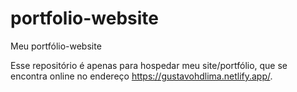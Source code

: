 # portfolio-website
Meu portfólio-website

Esse repositório é apenas para hospedar meu site/portfólio, que se encontra online no endereço https://gustavohdlima.netlify.app/.
